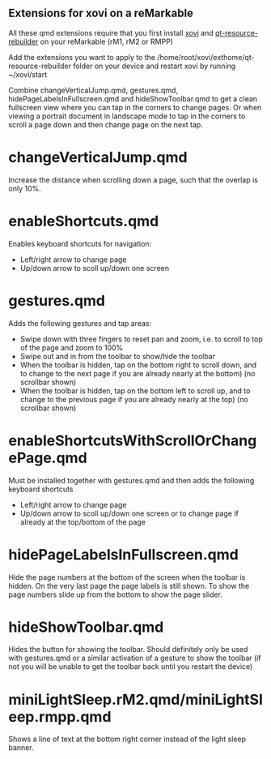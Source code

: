 ## Extensions for xovi on a reMarkable

All these qmd extensions require that you first install [xovi](https://github.com/asivery/rmpp-xovi-extensions/blob/master/INSTALL.MD) and [qt-resource-rebuilder](https://github.com/asivery/rmpp-xovi-extensions/tree/master/qt-resource-rebuilder) on your reMarkable (rM1, rM2 or RMPP)

Add the extensions you want to apply to the /home/root/xovi/exthome/qt-resource-rebuilder folder on your device and restart xovi by running ~/xovi/start

Combine changeVerticalJump.qmd, gestures.qmd, hidePageLabelsInFullscreen.qmd and hideShowToolbar.qmd to get a clean fullscreen view where you can tap in the corners to change pages. Or when viewing a portrait document in landscape mode to tap in the corners to scroll a page down and then change page on the next tap.

# changeVerticalJump.qmd
Increase the distance when scrolling down a page, such that the overlap is only 10%.

# enableShortcuts.qmd
Enables keyboard shortcuts for navigation:
- Left/right arrow to change page
- Up/down arrow to scoll up/down one screen

# gestures.qmd
Adds the following gestures and tap areas:
- Swipe down with three fingers to reset pan and zoom, i.e. to scroll to top of the page and zoom to 100%
- Swipe out and in from the toolbar to show/hide the toolbar
- When the toolbar is hidden, tap on the bottom right to scroll down, and to change to the next page if you are already nearly at the bottom) (no scrollbar shown)
- When the toolbar is hidden, tap on the bottom left to scroll up, and to change to the previous page if you are already nearly at the top) (no scrollbar shown)

# enableShortcutsWithScrollOrChangePage.qmd
Must be installed together with gestures.qmd and then adds the following keyboard shortcuts
- Left/right arrow to change page
- Up/down arrow to scoll up/down one screen or to change page if already at the top/bottom of the page

# hidePageLabelsInFullscreen.qmd
Hide the page numbers at the bottom of the screen when the toolbar is hidden. On the very last page the page labels is still shown. To show the page numbers slide up from the bottom to show the page slider.

# hideShowToolbar.qmd
Hides the button for showing the toolbar. Should definitely only be used with gestures.qmd or a similar activation of a gesture to show the toolbar (if not you will be unable to get the toolbar back until you restart the device)

# miniLightSleep.rM2.qmd/miniLightSleep.rmpp.qmd
Shows a line of text at the bottom right corner instead of the light sleep banner.
